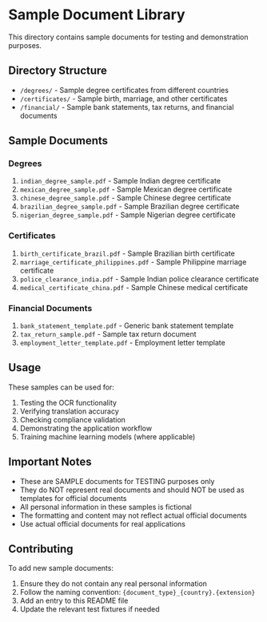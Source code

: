 # Sample Document Library

This directory contains sample documents for testing and demonstration purposes.

## Directory Structure

- `/degrees/` - Sample degree certificates from different countries
- `/certificates/` - Sample birth, marriage, and other certificates
- `/financial/` - Sample bank statements, tax returns, and financial documents

## Sample Documents

### Degrees

1. `indian_degree_sample.pdf` - Sample Indian degree certificate
2. `mexican_degree_sample.pdf` - Sample Mexican degree certificate
3. `chinese_degree_sample.pdf` - Sample Chinese degree certificate
4. `brazilian_degree_sample.pdf` - Sample Brazilian degree certificate
5. `nigerian_degree_sample.pdf` - Sample Nigerian degree certificate

### Certificates

1. `birth_certificate_brazil.pdf` - Sample Brazilian birth certificate
2. `marriage_certificate_philippines.pdf` - Sample Philippine marriage certificate
3. `police_clearance_india.pdf` - Sample Indian police clearance certificate
4. `medical_certificate_china.pdf` - Sample Chinese medical certificate

### Financial Documents

1. `bank_statement_template.pdf` - Generic bank statement template
2. `tax_return_sample.pdf` - Sample tax return document
3. `employment_letter_template.pdf` - Employment letter template

## Usage

These samples can be used for:

1. Testing the OCR functionality
2. Verifying translation accuracy
3. Checking compliance validation
4. Demonstrating the application workflow
5. Training machine learning models (where applicable)

## Important Notes

- These are SAMPLE documents for TESTING purposes only
- They do NOT represent real documents and should NOT be used as templates for official documents
- All personal information in these samples is fictional
- The formatting and content may not reflect actual official documents
- Use actual official documents for real applications

## Contributing

To add new sample documents:

1. Ensure they do not contain any real personal information
2. Follow the naming convention: `{document_type}_{country}.{extension}`
3. Add an entry to this README file
4. Update the relevant test fixtures if needed